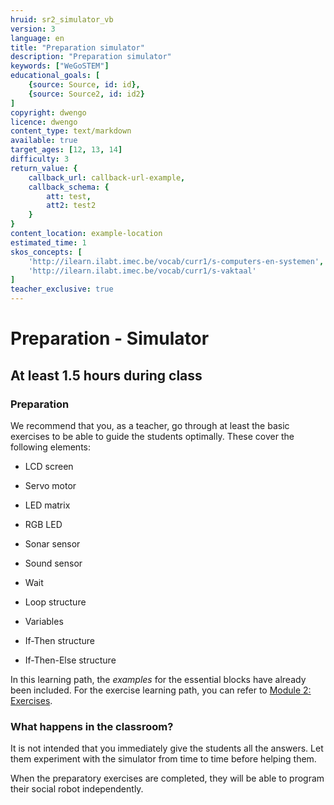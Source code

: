 ```yaml
---
hruid: sr2_simulator_vb
version: 3
language: en
title: "Preparation simulator"
description: "Preparation simulator"
keywords: ["WeGoSTEM"]
educational_goals: [
    {source: Source, id: id}, 
    {source: Source2, id: id2}
]
copyright: dwengo
licence: dwengo
content_type: text/markdown
available: true
target_ages: [12, 13, 14]
difficulty: 3
return_value: {
    callback_url: callback-url-example,
    callback_schema: {
        att: test,
        att2: test2
    }
}
content_location: example-location
estimated_time: 1
skos_concepts: [
    'http://ilearn.ilabt.imec.be/vocab/curr1/s-computers-en-systemen', 
    'http://ilearn.ilabt.imec.be/vocab/curr1/s-vaktaal'
]
teacher_exclusive: true
---
```

# Preparation - Simulator
## At least 1.5 hours during class

### Preparation

We recommend that you, as a teacher, go through at least the basic exercises to be able to guide the students optimally. These cover the following elements:

* LCD screen
* Servo motor
* LED matrix
* RGB LED
* Sonar sensor
* Sound sensor

* Wait
* Loop structure
* Variables
* If-Then structure
* If-Then-Else structure

In this learning path, the *examples* for the essential blocks have already been included. For the exercise learning path, you can refer to [Module 2: Exercises](https://www.dwengo.org/learning-path.html?hruid=sr2_exercises&language=en "Module 2: Exercises").

### What happens in the classroom?
It is not intended that you immediately give the students all the answers. Let them experiment with the simulator from time to time before helping them.

When the preparatory exercises are completed, they will be able to program their social robot independently.
